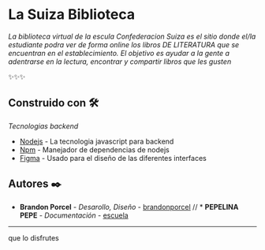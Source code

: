 # La Suiza Biblioteca

_La biblioteca virtual de la escula Confederacion Suiza es el sitio
donde el/la estudiante podra ver de forma online los libros 
DE LITERATURA  que se encuentran en el establecimiento.
El objetivo es ayudar a la gente a adentrarse en la lectura,
encontrar y compartir libros que les gusten_

✨✨✨
## Construido con 🛠️

_Tecnologias backend_

* [Nodejs](https://nodejs.org/en/) - La tecnologia javascript para backend
* [Npm](https://npmjs.com/) - Manejador de dependencias de nodejs
* [Figma](https://figma.com/) - Usado para el diseño de las diferentes interfaces

## Autores ✒️

* **Brandon Porcel** - *Desarollo, Diseño* - [brandonporcel](https://instagram.com/brandonporcel)
// * **PEPELINA PEPE** - *Documentación* - [escuela](#fulanito-de-tal)

---
que lo disfrutes
